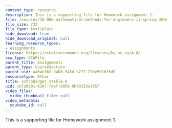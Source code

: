 ```yaml
---
content_type: resource
description: This is a supporting file for Homework assignment 1.
file: /courses/18-086-mathematical-methods-for-engineers-ii-spring-2006/cb7209016167feef50589b49153e3857_schrodinger_stable.m
file_size: 733
file_type: text/plain
hide_download: true
hide_download_original: null
learning_resource_types:
- Assignments
license: https://creativecommons.org/licenses/by-nc-sa/4.0/
ocw_type: OCWFile
parent_title: Assignments
parent_type: CourseSection
parent_uid: aa04e362-d4b8-545d-b7f7-298e9910f5d9
resourcetype: Other
title: schrodinger_stable.m
uid: cb720901-6167-feef-5058-9b49153e3857
video_files:
  video_thumbnail_file: null
video_metadata:
  youtube_id: null
---
```

This is a supporting file for Homework assignment 1.